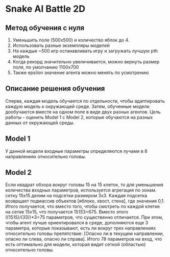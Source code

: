 # Snake AI Battle 2D

## Метод обучения с нуля
1. Уменьшить поле (500х500) и количество яблок до 4.
2. Использовать разные экземпляры моделей
3. На каждые ~500 игр останавливать игру и загружать лучшую pth модель
4. Когда рекорд значительно увеличивается, можно вернуть размер поля, по умолчанию 1100x700
5. Также epsilon значение агента можно менять по усмотрению

## Описание решения обучения
Сперва, каждая модель обучается по отдельности, чтобы адаптировать каждую модель к окружающей среде. Затем, обученные модели дообучаются вместе на одном поле в виде двух разных агентов. Цель работы - оценить Model 1 с Model 2, которые обучаются на разных данных от окружающей среды.

## Model 1
У данной модели входные параметры определяются лучами в 8 направлениях относительно головы.

## Model 2
Если квадрат обзора вокруг головы 15 на 15 клеток, то для уменьшения количества входных параметров, используется агрегация по зонам. сетку 15х15 делим на подсетки размером 3х3. Каждая подсетка возврщает подмассив объектов [яблоко, хвост, стена], где значения 0,1. Итого получается, что вместо того, чтобы смотреть по каждой клетке на сетке 15х15, что получается 15*15*3=675. Вместо этого ((15*15)/(3*3))*3=75 параметров, что существенно отличается. При этом, чтобы агент лучше ориентировался в среде, дополняются еще 3 параметра, которые показывают, есть ли вокруг трех направлениях относительно головы препятствие: [Опасно ли в текущем направлении, опасно ли слева, опасно ли справа]. Итого 78 параметров на вход, что есть оптимально для модели, которая видит сеткой (областью) относительно головы.
